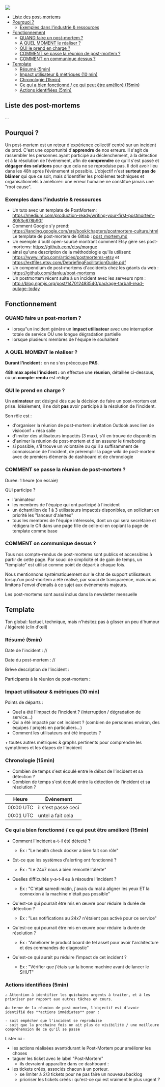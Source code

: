 ![](AleksiBriclot-PostMortem.jpg)

<!-- To update this Table Of Contents:
    markdown-toc --indent "    " --maxdepth 3 -i PostMortemTemplate.md
-->

<!-- toc -->

- [Liste des post-mortems](#liste-des-post-mortems)
- [Pourquoi ?](#pourquoi-)
    * [Exemples dans l'industrie & ressources](#exemples-dans-lindustrie--ressources)
- [Fonctionnement](#fonctionnement)
    * [QUAND faire un post-mortem ?](#quand-faire-un-post-mortem-)
    * [A QUEL MOMENT le réaliser ?](#a-quel-moment-le-realiser-)
    * [QUI le prend en charge ?](#qui-le-prend-en-charge-)
    * [COMMENT se passe la réunion de post-mortem ?](#comment-se-passe-la-reunion-de-post-mortem-)
    * [COMMENT on communique dessus ?](#comment-on-communique-dessus-)
- [Template](#template)
    * [Résumé (5min)](#resume-5min)
    * [Impact utilisateur & métriques (10 min)](#impact-utilisateur--metriques-10-min)
    * [Chronologie (15min)](#chronologie-15min)
    * [Ce qui a bien fonctionné / ce qui peut être amélioré (15min)](#ce-qui-a-bien-fonctionne--ce-qui-peut-etre-ameliore-15min)
    * [Actions identifiées (5min)](#actions-identifiees-5min)

<!-- tocstop -->

## Liste des post-mortems

...

## Pourquoi ?

Un post-mortem est un retour d'expérience collectif centré sur un incident de prod. C'est une opportunité d'**apprendre** de nos erreurs.
Il s'agit de rassembler les personnes ayant participé au déclenchement, à la détection et à la résolution de l’événement,
afin de **comprendre** ce qu'il s'est passé et **dégager des solutions** pour que cela ne se reproduise pas.
Il doit avoir lieu dans les 48h après l’événement si possible.
L'objectif n'est **surtout pas de blâmer** qui que ce soit, mais d'identifier les problèmes techniques et organisationnels à améliorer: une erreur humaine ne constitue jamais une "root cause".

### Exemples dans l'industrie & ressources

- Un tuto avec un template de PostMortem: https://medium.com/production-ready/writing-your-first-postmortem-8053c678b90f
- Comment Google s'y prend: https://landing.google.com/sre/book/chapters/postmortem-culture.html
Le template de post-mortem de Gitlab : [post_mortem.md](https://gitlab.com/gitlab-com/gl-infra/infrastructure/blob/master/.gitlab/issue_templates/post_mortem.md)
- Un exemple d'outil open-sourcé montrant comment Etsy gère ses post-mortems: https://github.com/etsy/morgue
- ainsi qu'une description de la méthodologie qu'ils utilisent: https://www.infoq.com/articles/postmortems-etsy et https://extfiles.etsy.com/DebriefingFacilitationGuide.pdf
- Un compendium de post-mortems d'accidents chez les géants du web : https://github.com/danluu/post-mortems
- Un postmortem récent suite à un incident avec les serveurs npm : http://blog.npmjs.org/post/147012483540/package-tarball-read-outage-today

## Fonctionnement

### QUAND faire un post-mortem ?

- lorsqu"un incident génère un **impact utilisateur** avec une interruption totale de service OU une longue dégradation partielle
- lorsque plusieurs membres de l'équipe le souhaitent

### A QUEL MOMENT le réaliser ?

**Durant l'incident :** on ne s'en préoccupe **PAS**.

**48h max après l'incident :** on effectue une **réunion**, détaillée ci-dessous, où un **compte-rendu** est rédigé.

### QUI le prend en charge ?

Un **animateur** est désigné dès que la décision de faire un post-mortem est prise.
Idéalement, il ne doit **pas** avoir participé à la résolution de l'incident.

Son rôle est :

- d'organiser la réunion de post-mortem: invitation Outlook avec lien de visioconf + résa salle
- d'inviter des utilisateurs impactés (3 max), s'il en trouve de disponibles
- d'animer la réunion de post-mortem et d'en assurer le timeboxing
- si possible, s'il trouve un volontaire ou qu'il a suffisamment de connaissance de l'incident, de préremplir la page wiki de post-mortem avec de premiers éléments de dashboard et de chronologie

### COMMENT se passe la réunion de post-mortem ?

Durée: 1 heure (on essaie)

QUI participe ?

- l'animateur
- les membres de l'équipe qui ont participé à l'incident
- un échantillon  de 1 à 3 utilisateurs impactés disponibles, en sollicitant en priorité les "lanceur d'alertes"
- tous les membres de l'équipe intéressés, dont un qui sera secrétaire et rédigera le CR dans une page fille de celle-ci en copiant la page de template comme base

### COMMENT on communique dessus ?

Tous nos compte-rendus de post-mortems sont publics et accessibles à partir de cette page.
Par souci de simplicité et de gain de temps, un "template" est utilisé comme point de départ à chaque fois.

Nous mentionnons systématiquement sur le chat de support utilisateurs lorsqu'un post-mortem a été réalisé,
par souci de transparence, mais nous limitons l'envoi d'emails à ce sujet aux événements majeurs.

Les post-mortems sont aussi inclus dans la newsletter mensuelle


## Template

Ton global: factuel, technique, mais n'hésitez pas à glisser un peu d'humour / légèreté (clin d'œil)

### Résumé (5min)

Date de l'incident : //

Date du post-mortem : //

Brève description de l'incident :

Participants à la réunion de post-mortem :

### Impact utilisateur & métriques (10 min)

Points de départs :

- Quel a été l'impact de l'incident ? (interruption / dégradation de service...)
- Qui a été impacté par cet incident ? (combien de personnes environ, des équipes / projets en particuliers...)
- Comment les utilisateurs ont été impactés ?

\+ toutes autres métriques & graphs pertinents pour comprendre les symptômes et les étapes de l'incident

### Chronologie (15min)

- Combien de temps s'est écoulé entre le début de l'incident et sa détection ?
- Combien de temps s'est écoulé entre la détection de l'incident et sa résolution ?

Heure     | Événement
----------|-
00:00 UTC | il s'est passé ceci
00:01 UTC | untel a fait cela

### Ce qui a bien fonctionné / ce qui peut être amélioré (15min)

- Comment l'incident a-t-il été détecté ?
  * Ex : "Le health check docker a bien fait son rôle"
- Est-ce que les systèmes d'alerting ont fonctionné ?
  * Ex : "Le 24x7 nous a bien remonté l'alerte"
- Quelles difficultés y-a-t-il eu à résoudre l'incident ?
  * Ex : "C'était samedi matin, j'avais du mal à aligner les yeux ET la connexion à la machine n'était pas possible"

- Qu'est-ce qui pourrait être mis en œuvre pour réduire la durée de détection ?
  * Ex : "Les notifications au 24x7 n'étaient pas activé pour ce service"
- Qu'est-ce qui pourrait être mis en œuvre pour réduire la durée de résolution ?
  * Ex : "Améliorer le product board de tel asset pour avoir l'architecture et des commandes de diagnostic"
- Qu'est-ce qui aurait pu réduire l'impact de cet incident ?
  * Ex : "Vérifier que j'étais sur la bonne machine avant de lancer le SHUT"

### Actions identifiées (5min)
```
⚠ Attention à identifier les quickwins urgents à traiter, et à les prioriser par rapport aux autres tâches en cours.

Au terme de la réunion de post-mortem, l'objectif est d'avoir identifié des **actions immédiates** pour :

- soit empêcher que l'incident se reproduise
- soit que la prochaine fois on ait plus de visibilité / une meilleure compréhension de ce qu'il se passe
```

Lister ici :

- les actions réalisées avant/durant le Post-Mortem pour améliorer les choses
- taguer les ticket avec le label "Post-Mortem"
  * ils devraient apparaître dans ce dashboard :
- les tickets créés, associés chacun à un porteur.
  * se limiter à 2/3 tickets pour ne pas faire un nouveau backlog
  * prioriser les tickets créés : qu'est-ce qui est vraiment le plus urgent ?
